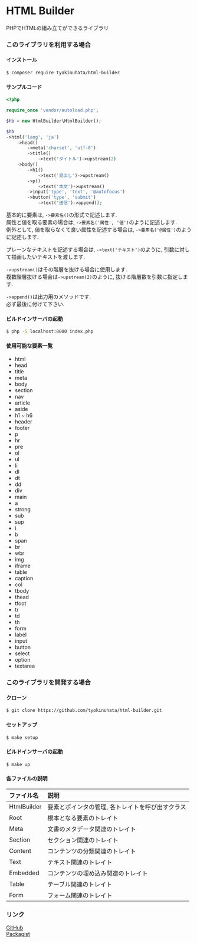 # HTML Builder
PHPでHTMLの組み立てができるライブラリ

### このライブラリを利用する場合

#### インストール

```bash
$ composer require tyokinuhata/html-builder
```

#### サンプルコード

```php
<?php

require_once 'vendor/autoload.php';

$hb = new HtmlBuilder\HtmlBuilder();

$hb
->html('lang', 'ja')
    ->head()
        ->meta('charset', 'utf-8')
        ->title()
            ->text('タイトル')->upstream(2)
    ->body()
        ->h1()
            ->text('見出し')->upstream()
        ->p()
            ->text('本文')->upstream()
        ->input('type', 'text', '@autofocus')
        ->button('type', 'submit')
            ->text('送信')->append();
```

基本的に要素は, `->要素名()`の形式で記述します.  
属性と値を取る要素の場合は, `->要素名('属性', '値')`のように記述します.  
例外として, 値を取らなくて良い属性を記述する場合は, `->要素名('@属性')`のように記述します.

プレーンなテキストを記述する場合は, `->text('テキスト')`のように, 引数に対して描画したいテキストを渡します.

`->upstream()`はその階層を抜ける場合に使用します.  
複数階層抜ける場合は`->upstream(2)`のように, 抜ける階層数を引数に指定します.

`->append()`は出力用のメソッドです.  
必ず最後に付けて下さい.

#### ビルドインサーバの起動

```bash
$ php -S localhost:8000 index.php
```

#### 使用可能な要素一覧

- html
- head
- title
- meta
- body
- section
- nav
- article
- aside
- h1 ~ h6
- header
- footer
- p
- hr
- pre
- ol
- ul
- li
- dl
- dt
- dd
- div
- main
- a
- strong
- sub
- sup
- i
- b
- span
- br
- wbr
- img
- iframe
- table
- caption
- col
- tbody
- thead
- tfoot
- tr
- td
- th
- form
- label
- input
- button
- select
- option
- textarea

### このライブラリを開発する場合

#### クローン

```bash
$ git clone https://github.com/tyokinuhata/html-builder.git
```

#### セットアップ

```bash
$ make setup
```

#### ビルドインサーバの起動

```bash
$ make up
```

#### 各ファイルの説明

|ファイル名|説明|
|:--|:--|
|HtmlBuilder|要素とポインタの管理, 各トレイトを呼び出すクラス|
|Root|根本となる要素のトレイト|
|Meta|文書のメタデータ関連のトレイト|
|Section|セクション関連のトレイト|
|Content|コンテンツの分類関連のトレイト|
|Text|テキスト関連のトレイト|
|Embedded|コンテンツの埋め込み関連のトレイト|
|Table|テーブル関連のトレイト|
|Form|フォーム関連のトレイト|

### リンク

[GitHub](https://github.com/tyokinuhata/html-builder)  
[Packagist](https://packagist.org/packages/tyokinuhata/html-builder)